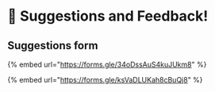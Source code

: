 # 🙌 Suggestions and Feedback!

## Suggestions form

{% embed url="https://forms.gle/34oDssAuS4kuJUkm8" %}

{% embed url="https://forms.gle/ksVaDLUKah8cBuQj8" %}
